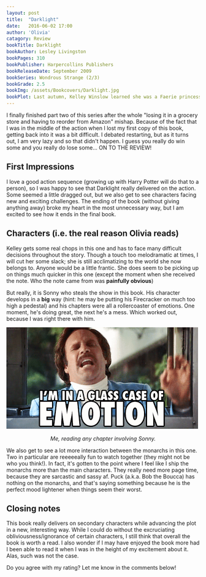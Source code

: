 ```yaml
---
layout: post
title:  "Darklight"
date:   2016-06-02 17:00
author: 'Olivia'
catagory: Review
bookTitle: Darklight
bookAuthor: Lesley Livingston
bookPages: 310
bookPublisher: Harpercollins Publishers
bookReleaseDate: September 2009
bookSeries: Wondrous Strange (2/3)
bookGrade: 2.5
bookImg: /assets/Bookcovers/Darklight.jpg
bookPlot: Last autumn, Kelley Winslow learned she was a Faerie princess, fell in love with changeling guard Sonny Flannery, and saved the mortal realm from the Wild Hunt. Now Kelley is stuck in NYC missing Sonny, who has been forced back to the Otherworld and into a deadly game of cat and mouse with the remaining Hunters. That is until an ancient, hidden magick begins stirring, and a dangerous new enemy emerges, willing to risk it all to steal the power. <br> <sup>Adapted from &#58; Goodreads</sup>
---
```


I finally finished part two of this series after the whole "losing it in a grocery store and having to reorder from Amazon" mishap. Because of the fact that I was in the middle of the action when I lost my first copy of this book, getting back into it was a bit difficult. I debated restarting, but as it turns out, I am very lazy and so that didn't happen. I guess you really do win some and you really do lose some... ON TO THE REVIEW!

<!--more-->

## First Impressions
I love a good action sequence (growing up with Harry Potter will do that to a person), so I was happy to see that Darklight really delivered on the action. Some seemed a little dragged out, but we also get to see characters facing new and exciting challenges. The ending of the book (without giving anything away) broke my heart in the most unnecessary way, but I am excited to see how it ends in the final book.

## Characters (i.e. the real reason Olivia reads)
Kelley gets some real chops in this one and has to face many difficult decisions throughout the story. Though a touch too melodramatic at times, I will cut her some slack; she is still acclimatizing to the world she now belongs to. Anyone would be a little frantic. She does seem to be picking up on things much quicker in this one (except the moment when she received the note. Who the note came from was **painfully obvious**)

But really, it is Sonny who steals the show in this book. His character develops in a **big** way (hint: he may be putting his Firecracker on much too high a pedestal) and his chapters were all a rollercoaster of emotions. One moment, he's doing great, the next he's a mess. Which worked out, because I was right there with him.

<p align="center">

<img src="\assets\gifs\glasscaseemotion.gif" alt="I'm in a glass case of emotion"></p>

<p align="center"><i>Me, reading any chapter involving Sonny.</i></p>


We also get to see a lot more interaction between the monarchs in this one. Two in particular are reeeeeally fun to watch together (they might not be who you think!). In fact, it's gotten to the point where I feel like I ship the monarchs more than the main characters. They really need more page time, because they are sarcastic and sassy af. Puck (a.k.a. Bob the Boucca) has nothing on the monarchs, and that's saying something because he is the perfect mood lightener when things seem their worst.

## Closing notes
This book really delivers on secondary characters while advancing the plot in a new, interesting way. While I could do without the excruciating obliviousness/ignorance of certain characters, I still think that overall the book is worth a read. I also wonder if I may have enjoyed the book more had I been able to read it when I was in the height of my excitement about it. Alas, such was not the case.

Do you agree with my rating? Let me know in the comments below!

